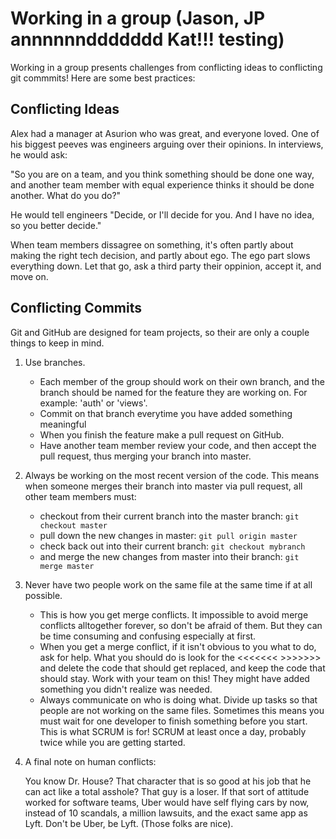 # Working in a group (Jason, JP annnnnnddddddd Kat!!! testing)

Working in a group presents challenges from conflicting ideas to conflicting git commmits! Here are some best practices:

## Conflicting Ideas

Alex had a manager at Asurion who was great, and everyone loved. One of his biggest peeves was engineers arguing over their opinions. In interviews, he would ask:

"So you are on a team, and you think something should be done one way, and another team member with equal experience thinks it should be done another. What do you do?"

He would tell engineers "Decide, or I'll decide for you. And I have no idea, so you better decide."

When team members dissagree on something, it's often partly about making the right tech decision, and partly about ego. The ego part slows everything down. Let that go, ask a third party their oppinion, accept it, and move on.

## Conflicting Commits

Git and GitHub are designed for team projects, so their are only a couple things to keep in mind.

1. Use branches.
	- Each member of the group should work on their own branch, and the branch should be named for the feature they are working on. For example: 'auth' or 'views'.
	- Commit on that branch everytime you have added something meaningful
	- When you finish the feature make a pull request on GitHub.
	- Have another team member review your code, and then accept the pull request, thus merging your branch into master.


1. Always be working on the most recent version of the code. This means when someone merges their branch into master via pull request, all other team members must:

	- checkout from their current branch into the master branch: `git checkout master`
	- pull down the new changes in master: `git pull origin master`
	- check back out into their current branch: `git checkout mybranch`
	- and merge the new changes from master into their branch: `git merge master`

2. Never have two people work on the same file at the same time if at all possible.

	- This is how you get merge conflicts. It impossible to avoid merge conflicts alltogether forever, so don't be afraid of them. But they can be time consuming and confusing especially at first.
	- When you get a merge conflict, if it isn't obvious to you what to do, ask for help. What you should do is look for the <<<<<<< >>>>>>> and delete the code that should get replaced, and keep the code that should stay. Work with your team on this! They might have added something you didn't realize was needed.
	- Always communicate on who is doing what. Divide up tasks so that people are not working on the same files. Sometimes this means you must wait for one developer to finish something before you start. This is what SCRUM is for! SCRUM at least once a day, probably twice while you are getting started.

3. A final note on human conflicts:

	You know Dr. House? That character that is so good at his job that he can act like a total asshole? That guy is a loser. If that sort of attitude worked for software teams, Uber would have self flying cars by now, instead of 10 scandals, a million lawsuits, and the exact same app as Lyft. Don't be Uber, be Lyft. (Those folks are nice).
